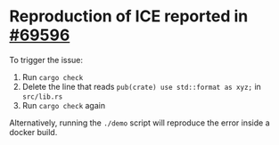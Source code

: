 # Reproduction of ICE reported in [#69596](https://github.com/rust-lang/rust/issues/69596)

To trigger the issue:

1. Run `cargo check`
2. Delete the line that reads `pub(crate) use std::format as xyz;` in `src/lib.rs`
3. Run `cargo check` again

Alternatively, running the `./demo` script will reproduce the error inside a docker build.
